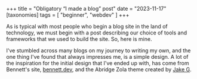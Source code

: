 +++
title = "Obligatory “I made a blog” post"
date = "2023-11-17"
[taxonomies]
tags = [ "beginner", "webdev" ]
+++

As is typical with most people who begin a blog site in the land of technology, we must begin with a post describing our choice of tools and frameworks that we used to build the site. So, here is mine.

I've stumbled across many blogs on my journey to writing my own, and the one thing I've found that always impresses me, is a simple design. A lot of the inspiration for the initial design that I've ended up with, has come from Bennett's site, [bennett.dev](https://bennett.dev), and the Abridge Zola theme created by [Jake G](https://github.com/Jieiku).
